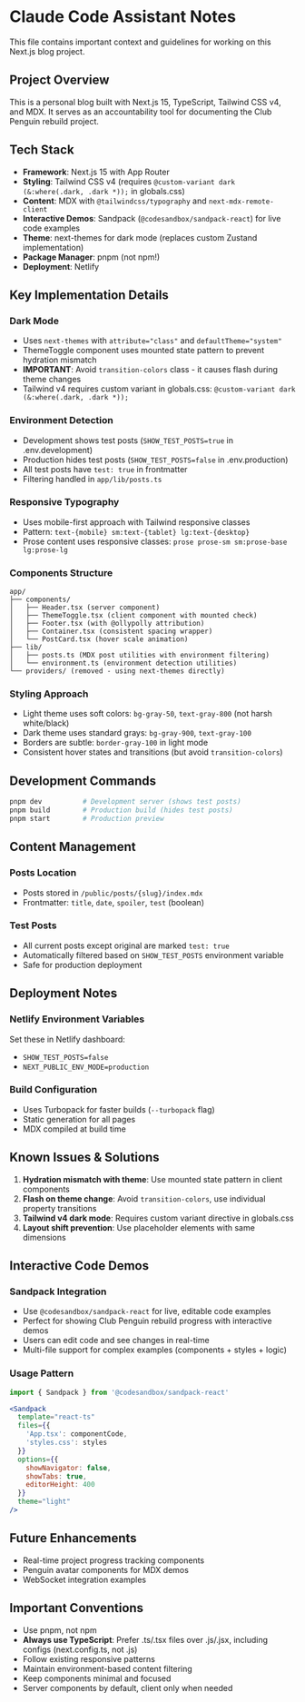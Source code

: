 # Claude Code Assistant Notes

This file contains important context and guidelines for working on this Next.js blog project.

## Project Overview

This is a personal blog built with Next.js 15, TypeScript, Tailwind CSS v4, and MDX. It serves as an accountability tool for documenting the Club Penguin rebuild project.

## Tech Stack

- **Framework**: Next.js 15 with App Router
- **Styling**: Tailwind CSS v4 (requires `@custom-variant dark (&:where(.dark, .dark *));` in globals.css)
- **Content**: MDX with `@tailwindcss/typography` and `next-mdx-remote-client`
- **Interactive Demos**: Sandpack (`@codesandbox/sandpack-react`) for live code examples
- **Theme**: next-themes for dark mode (replaces custom Zustand implementation)
- **Package Manager**: pnpm (not npm!)
- **Deployment**: Netlify

## Key Implementation Details

### Dark Mode
- Uses `next-themes` with `attribute="class"` and `defaultTheme="system"`
- ThemeToggle component uses mounted state pattern to prevent hydration mismatch
- **IMPORTANT**: Avoid `transition-colors` class - it causes flash during theme changes
- Tailwind v4 requires custom variant in globals.css: `@custom-variant dark (&:where(.dark, .dark *));`

### Environment Detection
- Development shows test posts (`SHOW_TEST_POSTS=true` in .env.development)
- Production hides test posts (`SHOW_TEST_POSTS=false` in .env.production)
- All test posts have `test: true` in frontmatter
- Filtering handled in `app/lib/posts.ts`

### Responsive Typography
- Uses mobile-first approach with Tailwind responsive classes
- Pattern: `text-{mobile} sm:text-{tablet} lg:text-{desktop}`
- Prose content uses responsive classes: `prose prose-sm sm:prose-base lg:prose-lg`

### Components Structure
```
app/
├── components/
│   ├── Header.tsx (server component)
│   ├── ThemeToggle.tsx (client component with mounted check)
│   ├── Footer.tsx (with @ollypolly attribution)
│   ├── Container.tsx (consistent spacing wrapper)
│   └── PostCard.tsx (hover scale animation)
├── lib/
│   ├── posts.ts (MDX post utilities with environment filtering)
│   └── environment.ts (environment detection utilities)
└── providers/ (removed - using next-themes directly)
```

### Styling Approach
- Light theme uses soft colors: `bg-gray-50`, `text-gray-800` (not harsh white/black)
- Dark theme uses standard grays: `bg-gray-900`, `text-gray-100`
- Borders are subtle: `border-gray-100` in light mode
- Consistent hover states and transitions (but avoid `transition-colors`)

## Development Commands

```bash
pnpm dev          # Development server (shows test posts)
pnpm build        # Production build (hides test posts)
pnpm start        # Production preview
```

## Content Management

### Posts Location
- Posts stored in `/public/posts/{slug}/index.mdx`
- Frontmatter: `title`, `date`, `spoiler`, `test` (boolean)

### Test Posts
- All current posts except original are marked `test: true`
- Automatically filtered based on `SHOW_TEST_POSTS` environment variable
- Safe for production deployment

## Deployment Notes

### Netlify Environment Variables
Set these in Netlify dashboard:
- `SHOW_TEST_POSTS=false`
- `NEXT_PUBLIC_ENV_MODE=production`

### Build Configuration
- Uses Turbopack for faster builds (`--turbopack` flag)
- Static generation for all pages
- MDX compiled at build time

## Known Issues & Solutions

1. **Hydration mismatch with theme**: Use mounted state pattern in client components
2. **Flash on theme change**: Avoid `transition-colors`, use individual property transitions
3. **Tailwind v4 dark mode**: Requires custom variant directive in globals.css
4. **Layout shift prevention**: Use placeholder elements with same dimensions

## Interactive Code Demos

### Sandpack Integration
- Use `@codesandbox/sandpack-react` for live, editable code examples
- Perfect for showing Club Penguin rebuild progress with interactive demos
- Users can edit code and see changes in real-time
- Multi-file support for complex examples (components + styles + logic)

### Usage Pattern
```jsx
import { Sandpack } from '@codesandbox/sandpack-react'

<Sandpack
  template="react-ts"
  files={{
    'App.tsx': componentCode,
    'styles.css': styles
  }}
  options={{
    showNavigator: false,
    showTabs: true,
    editorHeight: 400
  }}
  theme="light"
/>
```

## Future Enhancements

- Real-time project progress tracking components
- Penguin avatar components for MDX demos
- WebSocket integration examples

## Important Conventions

- Use pnpm, not npm
- **Always use TypeScript**: Prefer .ts/.tsx files over .js/.jsx, including configs (next.config.ts, not .js)
- Follow existing responsive patterns
- Maintain environment-based content filtering
- Keep components minimal and focused
- Server components by default, client only when needed